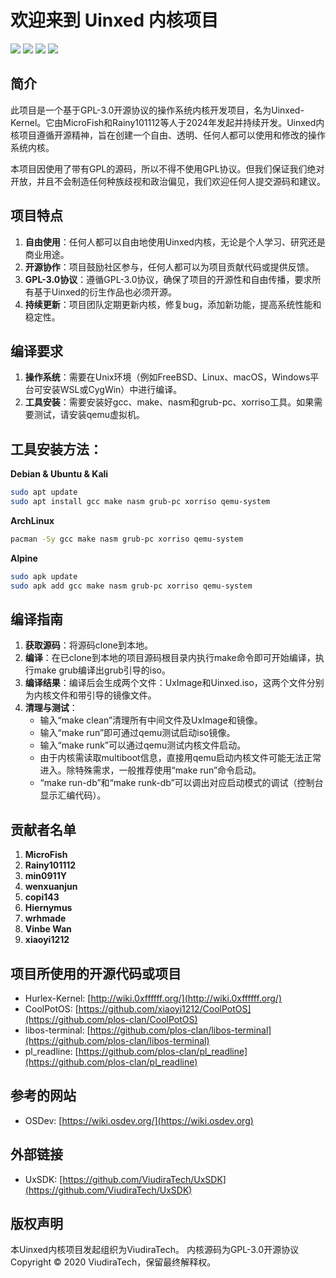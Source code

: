 # 欢迎来到 Uinxed 内核项目

![](https://img.shields.io/badge/License-GPLv3-blue) ![](https://img.shields.io/badge/Language-3-orange) ![](https://img.shields.io/badge/hardware-x86-green) ![](https://img.shields.io/badge/firmware-BIOS-yellow)

## 简介

此项目是一个基于GPL-3.0开源协议的操作系统内核开发项目，名为Uinxed-Kernel。它由MicroFish和Rainy101112等人于2024年发起并持续开发。Uinxed内核项目遵循开源精神，旨在创建一个自由、透明、任何人都可以使用和修改的操作系统内核。

本项目因使用了带有GPL的源码，所以不得不使用GPL协议。但我们保证我们绝对开放，并且不会制造任何种族歧视和政治偏见，我们欢迎任何人提交源码和建议。

## 项目特点

1. **自由使用**：任何人都可以自由地使用Uinxed内核，无论是个人学习、研究还是商业用途。
2. **开源协作**：项目鼓励社区参与，任何人都可以为项目贡献代码或提供反馈。
3. **GPL-3.0协议**：遵循GPL-3.0协议，确保了项目的开源性和自由传播，要求所有基于Uinxed的衍生作品也必须开源。
4. **持续更新**：项目团队定期更新内核，修复bug，添加新功能，提高系统性能和稳定性。

## 编译要求

1. **操作系统**：需要在Unix环境（例如FreeBSD、Linux、macOS，Windows平台可安装WSL或CygWin）中进行编译。
2. **工具安装**：需要安装好gcc、make、nasm和grub-pc、xorriso工具。如果需要测试，请安装qemu虚拟机。

## 工具安装方法：

**Debian & Ubuntu & Kali**
```bash
sudo apt update
sudo apt install gcc make nasm grub-pc xorriso qemu-system
```

**ArchLinux**
```bash
pacman -Sy gcc make nasm grub-pc xorriso qemu-system
```

**Alpine**
```bash
sudo apk update
sudo apk add gcc make nasm grub-pc xorriso qemu-system
```

## 编译指南

1. **获取源码**：将源码clone到本地。
2. **编译**：在已clone到本地的项目源码根目录内执行make命令即可开始编译，执行make grub编译出grub引导的iso。
3. **编译结果**：编译后会生成两个文件：UxImage和Uinxed.iso，这两个文件分别为内核文件和带引导的镜像文件。
4. **清理与测试**：
   - 输入“make clean”清理所有中间文件及UxImage和镜像。
   - 输入“make run”即可通过qemu测试启动iso镜像。
   - 输入“make runk”可以通过qemu测试内核文件启动。
   - 由于内核需读取multiboot信息，直接用qemu启动内核文件可能无法正常进入。除特殊需求，一般推荐使用“make run”命令启动。
   - “make run-db”和“make runk-db”可以调出对应启动模式的调试（控制台显示汇编代码）。

## 贡献者名单

1. **MicroFish**
2. **Rainy101112**
3. **min0911Y**
4. **wenxuanjun**
5. **copi143**
6. **Hiernymus**
7. **wrhmade**
8. **Vinbe Wan**
9. **xiaoyi1212**

## 项目所使用的开源代码或项目

- Hurlex-Kernel: [http://wiki.0xffffff.org/](http://wiki.0xffffff.org/)
- CoolPotOS: [https://github.com/xiaoyi1212/CoolPotOS](https://github.com/plos-clan/CoolPotOS)
- libos-terminal: [https://github.com/plos-clan/libos-terminal](https://github.com/plos-clan/libos-terminal)
- pl_readline: [https://github.com/plos-clan/pl_readline](https://github.com/plos-clan/pl_readline)

## 参考的网站

- OSDev: [https://wiki.osdev.org/](https://wiki.osdev.org)

## 外部链接

- UxSDK: [https://github.com/ViudiraTech/UxSDK](https://github.com/ViudiraTech/UxSDK)

## 版权声明

本Uinxed内核项目发起组织为ViudiraTech。
内核源码为GPL-3.0开源协议
Copyright © 2020 ViudiraTech，保留最终解释权。

